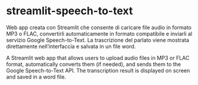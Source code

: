 # streamlit-speech-to-text
Web app creata con Streamlit che consente di caricare file audio in formato MP3 o FLAC, convertirli automaticamente in formato compatibile e inviarli al servizio Google Speech-to-Text. La trascrizione del parlato viene mostrata direttamente nell’interfaccia e salvata in un file word.


A Streamlit web app that allows users to upload audio files in MP3 or FLAC format, automatically converts them (if needed), and sends them to the Google Speech-to-Text API.
The transcription result is displayed on screen and saved in a word file.
